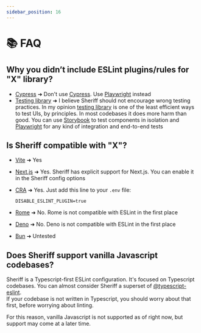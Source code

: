 ```yaml
---
sidebar_position: 16
---
```


# 📚 FAQ

## Why you didn’t include ESLint plugins/rules for "X" library?

- [Cypress](https://github.com/cypress-io/eslint-plugin-cypress) ➜ Don't use [Cypress](https://www.cypress.io/). Use [Playwright](https://playwright.dev/) instead
- [Testing library](https://github.com/testing-library/eslint-plugin-testing-library) ➜ I believe Sheriff should not encourage wrong testing practices. In my opinion [testing library](https://github.com/testing-library) is one of the least efficient ways to test UIs, by principles. In most codebases it does more harm than good. You can use [Storybook](https://github.com/storybookjs/storybook) to test components in isolation and [Playwright](https://playwright.dev/) for any kind of integration and end-to-end tests

## Is Sheriff compatible with "X"?

- [Vite](https://vitejs.dev/) ➜ Yes
- [Next.js](https://github.com/vercel/next.js) ➜ Yes. Sheriff has explicit support for Next.js. You can enable it in the Sheriff config options
- [CRA](https://create-react-app.dev/) ➜ Yes. Just add this line to your `.env` file:

  ```.env title=".env"
  DISABLE_ESLINT_PLUGIN=true
  ```

- [Rome](https://rome.tools/) ➜ No. Rome is not compatible with ESLint in the first place
- [Deno](https://deno.land/) ➜ No. Deno is not compatible with ESLint in the first place
- [Bun](https://bun.sh/) ➜ Untested

## Does Sheriff support vanilla Javascript codebases?

Sheriff is a Typescript-first ESLint configuration. It's focused on Typescript codebases. You can almost consider Sheriff a superset of [@typescript-eslint](https://typescript-eslint.io/). <br />
If your codebase is not written in Typescript, you should worry about that first, before worrying about linting.

For this reason, vanilla Javascript is not supported as of right now, but support may come at a later time.
